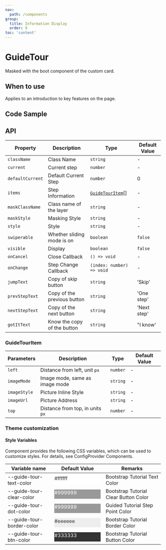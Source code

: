 ```yaml
---
nav:
  path: /components
group:
  title: Information Display
  order: 9
toc: 'content'
---
```


# GuideTour

<!-- <code src="../../docs/components/compatibility.tsx" inline="true"></code> -->

Masked with the boot component of the custom card.

## When to use

Applies to an introduction to key features on the page.

## Code Sample

<code src='../../demo/pages/GuideTour/index'></code>

## API

| Property             | Description             | Type                                | Default Value   |
| ---------------- | ---------------- | ----------------------------------- | -------- |
| `className`      | Class Name             | `string`                            | -        |
| `current`        | Current step         | `number`                            | -        |
| `defaultCurrent` | Default Current Step     | `number`                            | 0        |
| `items`          | Step Information         | [`GuideTourItem`](#guidetourttem)[] | -        |
| `maskClassName`  | Class name of the layer       | `string`                            | -        |
| `maskStyle`      | Masking Style       | `string`                            | -        |
| `style`          | Style             | `string`                            | -        |
| `swiperable`     | Whether sliding mode is on | `boolean`                           | `false`  |
| `visible`        | Display         | `boolean`                           | `false`  |
| `onCancel`       | Close Callback         | `() => void`                        | -        |
| `onChange`       | Step Change Callback     | `(index: number) => void`           | -        |
| `jumpText`       | Copy of skip button   | `string`                            | 'Skip'   |
| `prevStepText`   | Copy of the previous button | `string`                            | 'One step' |
| `nextStepText`   | Copy of the next button | `string`                            | 'Next step' |
| `gotItText`      | Know the copy of the button | `string`                            | "I know' |

### GuideTourItem

| Parameters         | Description                       | Type     | Default Value |
| ------------ | -------------------------- | -------- | ------ |
| `left`       | Distance from left, unit `px`    | `number` | -      |
| `imageMode`  | Image mode, same as image mode | `string` | -      |
| `imageStyle` | Picture Inline Style               | `string` | -      |
| `imageUrl`   | Picture Address                   | `string` | -      |
| `top`        | Distance from top, in units `px`    | `number` | -      |

### Theme customization

#### Style Variables

Component provides the following CSS variables, which can be used to customize styles. For details, see ConfigProvider Components.

| Variable name                    | Default Value                                                                                            | Remarks                 |
| ------------------------- | ------------------------------------------------------------------------------------------------- | -------------------- |
| --guide-tour-text-color   | <div style="width: 150px; height: 30px; background-color: #ffffff; color: #333333;">#ffffff</div> | Bootstrap Tutorial Text Color     |
| --guide-tour-clear-color  | <div style="width: 150px; height: 30px; background-color: #999999; color: #ffffff;">#999999</div> | Bootstrap Tutorial Clear Button Color |
| --guide-tour-dot-color    | <div style="width: 150px; height: 30px; background-color: #999999; color: #ffffff;">#999999</div> | Guided Tutorial Step Point Color   |
| --guide-tour-border-color | <div style="width: 150px; height: 30px; background-color: #eeeeee; color: #333333;">#eeeeee</div> | Bootstrap Tutorial Border Color     |
| --guide-tour-btn-color    | <div style="width: 150px; height: 30px; background-color: #333333; color: #ffffff;">#333333</div> | Bootstrap Tutorial Button Color     |
